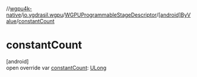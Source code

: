 //[wgpu4k-native](../../../../index.md)/[io.ygdrasil.wgpu](../../index.md)/[WGPUProgrammableStageDescriptor](../index.md)/[[android]ByValue](index.md)/[constantCount](constant-count.md)

# constantCount

[android]\
open override var [constantCount](constant-count.md): [ULong](https://kotlinlang.org/api/core/kotlin-stdlib/kotlin/-u-long/index.html)
